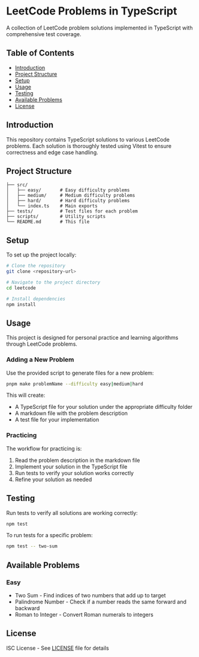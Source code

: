 # LeetCode Problems in TypeScript

A collection of LeetCode problem solutions implemented in TypeScript with comprehensive test coverage.

## Table of Contents

- [Introduction](#introduction)
- [Project Structure](#project-structure)
- [Setup](#setup)
- [Usage](#usage)
- [Testing](#testing)
- [Available Problems](#available-problems)
- [License](#license)

## Introduction

This repository contains TypeScript solutions to various LeetCode problems. Each solution is thoroughly tested using Vitest to ensure correctness and edge case handling.

## Project Structure

```
├── src/
│   ├── easy/       # Easy difficulty problems
│   ├── medium/     # Medium difficulty problems
│   ├── hard/       # Hard difficulty problems
│   └── index.ts    # Main exports
├── tests/          # Test files for each problem
├── scripts/        # Utility scripts
└── README.md       # This file
```

## Setup

To set up the project locally:

```bash
# Clone the repository
git clone <repository-url>

# Navigate to the project directory
cd leetcode

# Install dependencies
npm install
```

## Usage

This project is designed for personal practice and learning algorithms through LeetCode problems.

### Adding a New Problem

Use the provided script to generate files for a new problem:

```bash
pnpm make problemName --difficulty easy|medium|hard
```

This will create:
- A TypeScript file for your solution under the appropriate difficulty folder
- A markdown file with the problem description
- A test file for your implementation

### Practicing

The workflow for practicing is:

1. Read the problem description in the markdown file
2. Implement your solution in the TypeScript file
3. Run tests to verify your solution works correctly
4. Refine your solution as needed

## Testing

Run tests to verify all solutions are working correctly:

```bash
npm test
```

To run tests for a specific problem:

```bash
npm test -- two-sum
```

## Available Problems

### Easy
- Two Sum - Find indices of two numbers that add up to target
- Palindrome Number - Check if a number reads the same forward and backward
- Roman to Integer - Convert Roman numerals to integers


## License

ISC License - See [LICENSE](LICENSE) file for details